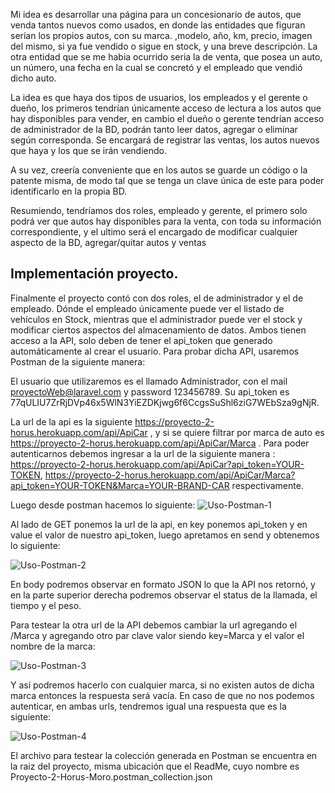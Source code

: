 Mi idea es desarrollar una página para un concesionario de autos, que venda tantos nuevos como usados, en donde las entidades que figuran serían los propios autos, con su marca. ,modelo, año, km, precio, imagen del mismo, si ya fue vendido o sigue en stock, y una breve descripción. La otra entidad que se me habia ocurrido seria la de venta, que posea un auto, un número, una fecha en la cual se concretó y el empleado que vendió dicho auto.

La idea es que haya dos tipos de usuarios, los empleados y el gerente o dueño, los primeros tendrían únicamente acceso de lectura a los autos que hay disponibles para vender, en cambio el dueño o gerente tendrían acceso de administrador de la BD, podrán tanto leer datos, agregar o eliminar según corresponda. Se encargará de registrar las ventas, los autos nuevos que haya y los que se irán vendiendo.

A su vez, creería conveniente que en los autos se guarde un código o la patente misma, de modo tal que se tenga un clave única de este para poder identificarlo en la propia BD.

Resumiendo, tendríamos dos roles, empleado y gerente, el primero solo podrá ver que autos hay disponibles para la venta, con toda su información correspondiente, y el ultimo será el encargado de modificar cualquier aspecto de la BD, agregar/quitar autos y ventas

## Implementación proyecto.

Finalmente el proyecto contó con dos roles, el de administrador y el de empleado. Dónde el empleado únicamente puede ver el listado de vehículos en Stock, mientras que el administrador puede ver el stock y modificar ciertos aspectos del almacenamiento de datos. Ambos tienen acceso a la API, solo deben de tener el api_token que generado automáticamente al crear el usuario. 
Para probar dicha API, usaremos Postman de la siguiente manera:

El usuario que utilizaremos es el llamado Administrador, con el mail proyectoWeb@laravel.com y password 123456789. Su api_token es 77qULIU7ZrRjDVp46x5WlN3YiEZDKjwg6f6CcgsSuShl6ziG7WEbSza9gNjR.

La url de la api es la siguiente https://proyecto-2-horus.herokuapp.com/api/ApiCar 
, y si se quiere filtrar por marca de auto es https://proyecto-2-horus.herokuapp.com/api/ApiCar/Marca .
Para poder autenticarnos debemos ingresar a la url de la siguiente manera : https://proyecto-2-horus.herokuapp.com/api/ApiCar?api_token=YOUR-TOKEN,
https://proyecto-2-horus.herokuapp.com/api/ApiCar/Marca?api_token=YOUR-TOKEN&Marca=YOUR-BRAND-CAR respectivamente.

Luego desde postman hacemos lo siguiente:
<img src="https://i.imgur.com/99u8jqF.png" alt="Uso-Postman-1" border="0">

Al lado de GET ponemos la url de la api, en key ponemos api_token y en value el valor de nuestro api_token, luego apretamos en send y obtenemos lo siguiente:

<img src="https://i.imgur.com/JByBLjd.png" alt="Uso-Postman-2" border="0">

En body podremos observar en formato JSON lo que la API nos retornó, y en la parte superior derecha podremos observar el status de la llamada, el tiempo y el peso.

Para testear la otra url de la API debemos cambiar la url agregando el /Marca y agregando otro par clave valor siendo key=Marca y el valor el nombre de la marca:

<img src="https://i.imgur.com/XN9ToRL.png" alt="Uso-Postman-3" border="0">

Y así podremos hacerlo con cualquier marca, si no existen autos de dicha marca entonces la respuesta será vacía. En caso de que no nos podemos autenticar, en ambas urls,  tendremos igual una respuesta que es la siguiente: 

<img src="https://i.imgur.com/YDyk8FJ.png" alt="Uso-Postman-4" border="0">

El archivo para testear la colección generada en Postman se encuentra en la raiz del proyecto, misma ubicación que el ReadMe, cuyo nombre es Proyecto-2-Horus-Moro.postman_collection.json

                                                                        


